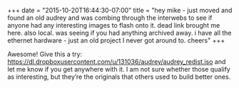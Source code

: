 ﻿+++
date = "2015-10-20T16:44:30-07:00"
title = "hey mike - just moved and found an old audrey and was combing through the interwebs to see if anyone had any interesting images to flash onto it.  dead link brought me here.  also local.  was seeing if you had anything archived away.  i have all the ethernet hardware - just an old project I never got around to.  cheers"
+++



Awesome! Give this a try:
<https://dl.dropboxusercontent.com/u/131036/audrey/audrey_redist.iso> and let
me know if you get anywhere with it. I am not sure whether those qualify as
interesting, but they’re the originals that others used to build better ones.

